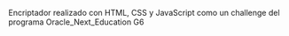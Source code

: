 Encriptador realizado con HTML, CSS y JavaScript como un challenge del programa Oracle_Next_Education G6
